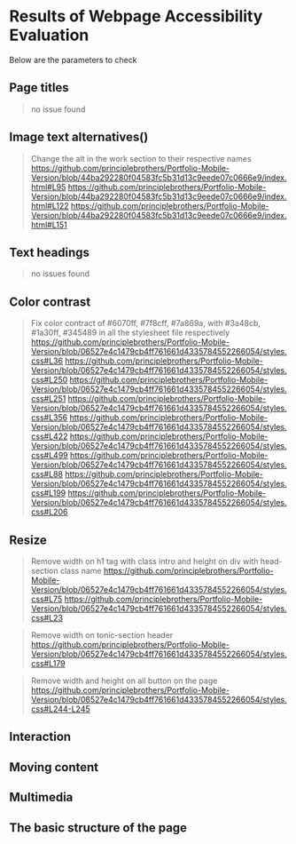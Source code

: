 # Results of Webpage Accessibility Evaluation
 Below are the parameters to check

## Page titles
> no issue found

## Image text alternatives(<im alt="alt text">)
> Change the alt in the work section to their respective names
https://github.com/principlebrothers/Portfolio-Mobile-Version/blob/44ba292280f04583fc5b31d13c9eede07c0666e9/index.html#L95
https://github.com/principlebrothers/Portfolio-Mobile-Version/blob/44ba292280f04583fc5b31d13c9eede07c0666e9/index.html#L122
https://github.com/principlebrothers/Portfolio-Mobile-Version/blob/44ba292280f04583fc5b31d13c9eede07c0666e9/index.html#L151

## Text headings
>no issues found

## Color contrast
>Fix color contract of #6070ff, #7f8cff, #7a869a,  with #3a48cb, #1a30ff, #345489 in all the stylesheet file respectively
https://github.com/principlebrothers/Portfolio-Mobile-Version/blob/06527e4c1479cb4ff761661d4335784552266054/styles.css#L36
https://github.com/principlebrothers/Portfolio-Mobile-Version/blob/06527e4c1479cb4ff761661d4335784552266054/styles.css#L250
https://github.com/principlebrothers/Portfolio-Mobile-Version/blob/06527e4c1479cb4ff761661d4335784552266054/styles.css#L251
https://github.com/principlebrothers/Portfolio-Mobile-Version/blob/06527e4c1479cb4ff761661d4335784552266054/styles.css#L356
https://github.com/principlebrothers/Portfolio-Mobile-Version/blob/06527e4c1479cb4ff761661d4335784552266054/styles.css#L422
https://github.com/principlebrothers/Portfolio-Mobile-Version/blob/06527e4c1479cb4ff761661d4335784552266054/styles.css#L499
https://github.com/principlebrothers/Portfolio-Mobile-Version/blob/06527e4c1479cb4ff761661d4335784552266054/styles.css#L88
https://github.com/principlebrothers/Portfolio-Mobile-Version/blob/06527e4c1479cb4ff761661d4335784552266054/styles.css#L199
https://github.com/principlebrothers/Portfolio-Mobile-Version/blob/06527e4c1479cb4ff761661d4335784552266054/styles.css#L206

## Resize
> Remove width on h1 tag with class intro and height on div with head-section class name
https://github.com/principlebrothers/Portfolio-Mobile-Version/blob/06527e4c1479cb4ff761661d4335784552266054/styles.css#L75
https://github.com/principlebrothers/Portfolio-Mobile-Version/blob/06527e4c1479cb4ff761661d4335784552266054/styles.css#L23

> Remove width on tonic-section header
https://github.com/principlebrothers/Portfolio-Mobile-Version/blob/06527e4c1479cb4ff761661d4335784552266054/styles.css#L179

> Remove width and height on all button on the page
https://github.com/principlebrothers/Portfolio-Mobile-Version/blob/06527e4c1479cb4ff761661d4335784552266054/styles.css#L244-L245

## Interaction
>
## Moving content

## Multimedia

## The basic structure of the page